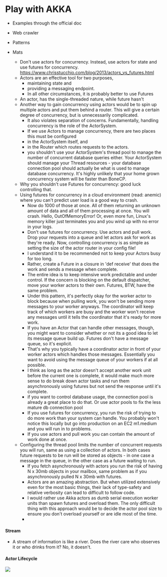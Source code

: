 # Play with AKKA


* Examples through the official doc

* Web crawler

* Patterns


* Mats

  * Don't use actors for concurrency. Instead, use actors for state and use futures for concurrency.
  https://www.chrisstucchio.com/blog/2013/actors_vs_futures.html
  * Actors are an effective tool for two purposes, 
    * maintaining state and
    * providing a messaging endpoint. 
    * In all other circumstances, it is probably better to use Futures
  * An actor, has the single-threaded nature, while future hasn't
  * Another way to gain concurrency using actors would be to spin up multiple actors and put them behind a router. This will give a certain degree of concurrency, but is unnecessarily complicated.
    * It also violates separation of concerns. Fundamentally, handling concurrency is the role of the ActorSystem. 
    *  If we use Actors to manage concurrency, there are two places this must be configured 
      - in the ActorSystem itself, and 
      - in the Router which routes requests to the actors. 
    * you shouldn't use your ActorSystem's thread pool to manage the number of concurrent database queries either. Your ActorSystem should manage your Thread resources - your database connection pool should actually be what is used to manage database concurrency. It's highly unlikely that your home grown concurrency system will be faster than BoneCP.
  * Why you shouldn't use Futures for concurrency: good luck controlling that.
  * Using futures for concurrency in a cloud environment (read: anemic) where you can't predict user load is a good way to crash.
    * Now do 1000 of those at once. All of them returning an unknown amount of data and all of them processing at once. You will crash. Hello, OutOfMemoryError! Or, even more fun, Linux's memory killer just terminates you and you wind up with no error in your logs.
    * Don't use futures for concurrency. Use actors and pull work. Drop your requests into a queue and let actors ask for work as they're ready. Now, controlling concurrency is as simple as setting the size of the actor router in your config file!
    * I understand it to be recommended not to keep your Actors busy for too long.
    * Rather, create a Future in a closure in 'def receive' that does the work and sends a message when complete.
    * The entire idea is to keep intensive work predictable and under control. If the concern is blocking on the default dispatcher, move your worker actors to their own. Futures, BTW, have the same problem.
    * Under this pattern, it's perfectly okay for the worker actor to block because when pulling work, you won't be sending more messages to your worker anyways. The coordinator will keep track of which workers are busy and the worker won't receive any messages until it tells the coordinator that it's ready for more work.
    * If you have an Actor that can handle other messages, though, you might want to consider whether or not its a good idea to let its message queue build up. Futures don't have a message queue, so it's explicit.
    * That's why you typically have a coordinator actor in front of your worker actors which handles those messages. Essentially you want to avoid using the message queue of your workers if at all possible.
    * I think as long as the actor doesn't accept another work unit before the current one is complete, it would make much more sense to do break down actor tasks and run them asynchronously using futures but not send the response until it's complete.
    * if you want to control database usage, the connection pool is already a great place to do that. Or use actor pools to fix the less mature db connection pool
    * If you use futures for concurrency, you run the risk of trying to do more work than your system can handle. You probably won't notice this locally but go into production on an EC2 m1.medium and you will run in to problems.
    * If you use actors and pull work you can contain the amount of work done at once.
  * Configuring the thread pool limits the number of concurrent requests you will run, same as using a collection of actors. In both cases future requests to be run will be stored as objects - in one case a message in the queue, in the other case as a future waiting to run.
    * If you fetch asynchronously with actors you run the risk of having N x 30mb objects in your mailbox, same problem as if you asynchronously pulled N x 30mb with futures.
    * Actors are an amazing abstraction. But when utilized extensively even for the most basic things, their lack of type-safety and relative verbosity can lead to difficult to follow code.
    *  I would rather use Akka actors as dumb serial execution worker units than spawn futures and overload them. The only difficult thing with this approach would be to decide the actor pool size to ensure you don't overload yourself or are idle most of the time.
    * 

#### Stream

* A stream of information is like a river. Does the river care who observes it or who drinks from it? No, it doesn't.

#### Actor Lifecycle

![](http://doc.akka.io/docs/akka/2.4/_images/actor_lifecycle1.png)
